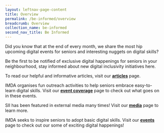 ```yaml
---
layout: leftnav-page-content
title: Overview
permalink: /be-informed/overview
breadcrumb: Overview
collection_name: be-informed
second_nav_title: Be Informed
---
```


Did you know that at the end of every month, we share the most hip upcoming digital events for seniors and interesting nuggets on digital skills?<br>

Be the first to be notified of exclusive digital happenings for seniors in your neighbourhood, stay informed about new digital inclusivity initiatives here. 

To read our helpful and informative articles, visit our **[articles](/be-informed/articles)** page. <br>

IMDA organises fun outreach activities to help seniors embrace easy-to-learn digital skills. Visit our **[event coverage](/be-informed/event-coverage)** page to check out what goes on in these events.<br>

SII has been featured in external media many times! Visit our **[media](/be-informed/media)** page to learn more.<br>

IMDA seeks to inspire seniors to adopt basic digital skills. Visit our **[events](/events/)** page to check out our some of exciting digital happenings!

